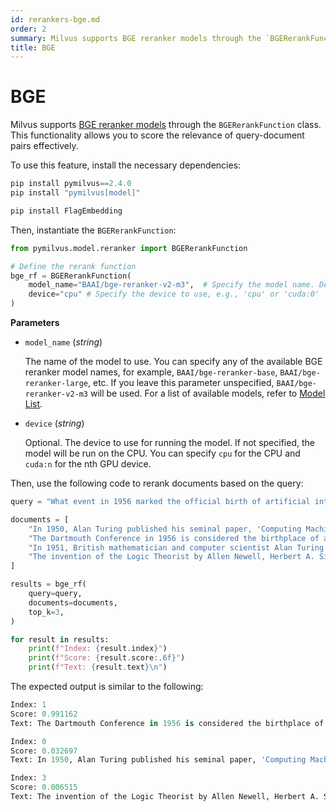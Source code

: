 ```yaml
---
id: rerankers-bge.md
order: 2
summary: Milvus supports BGE reranker models through the `BGERerankFunction` class. This functionality allows you to score the relevance of query-document pairs effectively.
title: BGE
---
```


# BGE

Milvus supports [BGE reranker models](https://github.com/FlagOpen/FlagEmbedding/tree/master/FlagEmbedding/reranker) through the `BGERerankFunction` class. This functionality allows you to score the relevance of query-document pairs effectively.

To use this feature, install the necessary dependencies:

```python
pip install pymilvus==2.4.0
pip install "pymilvus[model]"

pip install FlagEmbedding
```

Then, instantiate the `BGERerankFunction`:

```python
from pymilvus.model.reranker import BGERerankFunction

# Define the rerank function
bge_rf = BGERerankFunction(
    model_name="BAAI/bge-reranker-v2-m3",  # Specify the model name. Defaults to `BAAI/bge-reranker-v2-m3`.
    device="cpu" # Specify the device to use, e.g., 'cpu' or 'cuda:0'
)
```

**Parameters**

- `model_name` (*string*)

    The name of the model to use. You can specify any of the available BGE reranker model names, for example, `BAAI/bge-reranker-base`, `BAAI/bge-reranker-large`, etc. If you leave this parameter unspecified, `BAAI/bge-reranker-v2-m3` will be used. For a list of available models, refer to [Model List](https://github.com/FlagOpen/FlagEmbedding/tree/master/FlagEmbedding/llm_reranker#model-list).

- `device` (*string*)

    Optional. The device to use for running the model. If not specified, the model will be run on the CPU. You can specify `cpu` for the CPU and `cuda:n` for the nth GPU device.

Then, use the following code to rerank documents based on the query:

```python
query = "What event in 1956 marked the official birth of artificial intelligence as a discipline?"

documents = [
    "In 1950, Alan Turing published his seminal paper, 'Computing Machinery and Intelligence,' proposing the Turing Test as a criterion of intelligence, a foundational concept in the philosophy and development of artificial intelligence.",
    "The Dartmouth Conference in 1956 is considered the birthplace of artificial intelligence as a field; here, John McCarthy and others coined the term 'artificial intelligence' and laid out its basic goals.",
    "In 1951, British mathematician and computer scientist Alan Turing also developed the first program designed to play chess, demonstrating an early example of AI in game strategy.",
    "The invention of the Logic Theorist by Allen Newell, Herbert A. Simon, and Cliff Shaw in 1955 marked the creation of the first true AI program, which was capable of solving logic problems, akin to proving mathematical theorems."
]

results = bge_rf(
    query=query,
    documents=documents,
    top_k=3,
)

for result in results:
    print(f"Index: {result.index}")
    print(f"Score: {result.score:.6f}")
    print(f"Text: {result.text}\n")
```

The expected output is similar to the following:

```python
Index: 1
Score: 0.991162
Text: The Dartmouth Conference in 1956 is considered the birthplace of artificial intelligence as a field; here, John McCarthy and others coined the term 'artificial intelligence' and laid out its basic goals.

Index: 0
Score: 0.032697
Text: In 1950, Alan Turing published his seminal paper, 'Computing Machinery and Intelligence,' proposing the Turing Test as a criterion of intelligence, a foundational concept in the philosophy and development of artificial intelligence.

Index: 3
Score: 0.006515
Text: The invention of the Logic Theorist by Allen Newell, Herbert A. Simon, and Cliff Shaw in 1955 marked the creation of the first true AI program, which was capable of solving logic problems, akin to proving mathematical theorems.
```

